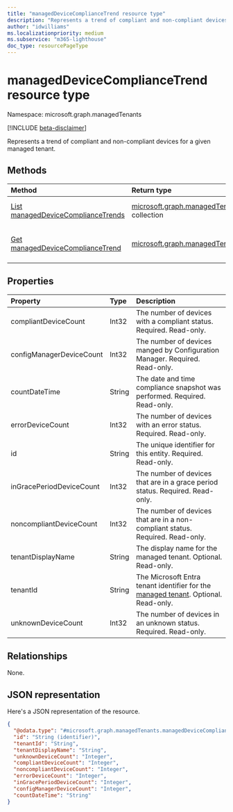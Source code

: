 ```yaml
---
title: "managedDeviceComplianceTrend resource type"
description: "Represents a trend of compliant and non-compliant devices for a given managed tenant."
author: "idwilliams"
ms.localizationpriority: medium
ms.subservice: "m365-lighthouse"
doc_type: resourcePageType
---
```


# managedDeviceComplianceTrend resource type

Namespace: microsoft.graph.managedTenants

[!INCLUDE [beta-disclaimer](../../includes/beta-disclaimer.md)]

Represents a trend of compliant and non-compliant devices for a given managed tenant.

## Methods
|Method|Return type|Description|
|:---|:---|:---|
|[List managedDeviceComplianceTrends](../api/managedtenants-managedtenant-list-manageddevicecompliancetrends.md)|[microsoft.graph.managedTenants.managedDeviceComplianceTrend](../resources/managedtenants-manageddevicecompliancetrend.md) collection|Get a list of the [managedDeviceComplianceTrend](../resources/managedtenants-manageddevicecompliancetrend.md) objects and their properties.|
|[Get managedDeviceComplianceTrend](../api/managedtenants-manageddevicecompliancetrend-get.md)|[microsoft.graph.managedTenants.managedDeviceComplianceTrend](../resources/managedtenants-manageddevicecompliancetrend.md)|Read the properties and relationships of a [managedDeviceComplianceTrend](../resources/managedtenants-manageddevicecompliancetrend.md) object.|

## Properties
|Property|Type|Description|
|:---|:---|:---|
|compliantDeviceCount|Int32|The number of devices with a compliant status. Required. Read-only.|
|configManagerDeviceCount|Int32|The number of devices manged by Configuration Manager. Required. Read-only.|
|countDateTime|String|The date and time compliance snapshot was performed. Required. Read-only.|
|errorDeviceCount|Int32|The number of devices with an error status. Required. Read-only.|
|id|String|The unique identifier for this entity. Required. Read-only.|
|inGracePeriodDeviceCount|Int32|The number of devices that are in a grace period status. Required. Read-only.|
|noncompliantDeviceCount|Int32|The number of devices that are in a non-compliant status. Required. Read-only.|
|tenantDisplayName|String|The display name for the managed tenant. Optional. Read-only.|
|tenantId|String|The Microsoft Entra tenant identifier for the [managed tenant](../resources/managedtenants-tenant.md). Optional. Read-only.|
|unknownDeviceCount|Int32|The number of devices in an unknown status. Required. Read-only.|

## Relationships
None.

## JSON representation
Here's a JSON representation of the resource.
<!-- {
  "blockType": "resource",
  "keyProperty": "id",
  "@odata.type": "microsoft.graph.managedTenants.managedDeviceComplianceTrend",
  "baseType": "microsoft.graph.entity",
  "openType": true
}
-->
``` json
{
  "@odata.type": "#microsoft.graph.managedTenants.managedDeviceComplianceTrend",
  "id": "String (identifier)",
  "tenantId": "String",
  "tenantDisplayName": "String",
  "unknownDeviceCount": "Integer",
  "compliantDeviceCount": "Integer",
  "noncompliantDeviceCount": "Integer",
  "errorDeviceCount": "Integer",
  "inGracePeriodDeviceCount": "Integer",
  "configManagerDeviceCount": "Integer",
  "countDateTime": "String"
}
```
